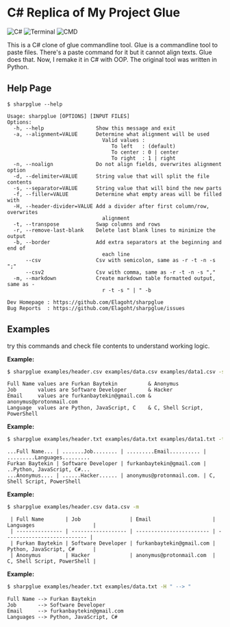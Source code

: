 # C# Replica of My Project Glue 

![C#](https://shields.io/badge/C%23-239120?logo=csharp&logoColor=white&style=for-the-badge)
![Terminal](https://shields.io/badge/Terminal_Tool-241F31?logo=gnometerminal&logoColor=white&style=for-the-badge)
![CMD](https://shields.io/badge/CMD_Tool-4D4D4D?logo=windowsterminal&logoColor=white&style=for-the-badge)

This is a C# clone of glue commandline tool. Glue is a commandline tool to paste files.
There's a paste command for it but it cannot align texts. Glue does that. Now, I remake
it in C# with OOP. The original tool was written in Python.

## Help Page

```
$ sharpglue --help
```

```
Usage: sharpglue [OPTIONS] [INPUT FILES]
Options:
  -h, --help                 Show this message and exit
  -a, --alignment=VALUE      Determine what alignment will be used
                               Valid values : 
                                  To left   : (default)
                                  To center : 0 | center
                                  To right  : 1 | right
  -n, --noalign              Do not align fields, overwrites alignment option
  -d, --delimiter=VALUE      String value that will split the file contents
  -s, --separator=VALUE      String value that will bind the new parts
  -f, --filler=VALUE         Determine what empty areas will be filled with
  -H, --header-divider=VALUE Add a divider after first column/row, overwrites 
                               alignment
  -t, --transpose            Swap columns and rows
  -r, --remove-last-blank    Delete last blank lines to minimize the output
  -b, --border               Add extra separators at the beginning and end of 
                               each line
      --csv                  Csv with semicolon, same as -r -t -n -s ";"
      --csv2                 Csv with comma, same as -r -t -n -s ","
  -m, --markdown             Create markdown table formatted output, same as -
                               r -t -s " | " -b

Dev Homepage : https://github.com/Elagoht/sharpglue
Bug Reports  : https://github.com/Elagoht/sharpglue/issues
```

## Examples

try this commands and check file contents to understand working logic.

**Example:**

```sh
$ sharpglue examples/header.csv examples/data.csv examples/data1.csv -s " & " -d ";" -r -H " values are "
```

```
Full Name values are Furkan Baytekin          & Anonymus                   
Job       values are Software Developer       & Hacker                     
Email     values are furkanbaytekin@gmail.com & anonymus@protonmail.com    
Language  values are Python, JavaScript, C    & C, Shell Script, PowerShell
```

**Example:**

```sh
$ sharpglue examples/header.txt examples/data.txt examples/data1.txt -t -f "." -a center -s ' | '
```

```
...Full Name... | .......Job........ | .........Email.......... | .........Languages.........
Furkan Baytekin | Software Developer | furkanbaytekin@gmail.com | ..Python, JavaScript, C#...
...Anonymus.... | ......Hacker...... | anonymus@protonmail.com. | C, Shell Script, PowerShell
```

**Example:**

```sh
$ sharpglue examples/header.csv data.csv -m
```

```
 | Full Name       | Job                | Email                    | Languages                   | 
 | --------------- | ------------------ | ------------------------ | --------------------------- | 
 | Furkan Baytekin | Software Developer | furkanbaytekin@gmail.com | Python, JavaScript, C#      | 
 | Anonymus        | Hacker             | anonymus@protonmail.com  | C, Shell Script, PowerShell | 
```

**Example:**

```sh
$ sharpglue examples/header.txt examples/data.txt -H " --> "
```

```
Full Name --> Furkan Baytekin         
Job       --> Software Developer      
Email     --> furkanbaytekin@gmail.com
Languages --> Python, JavaScript, C#  
```
